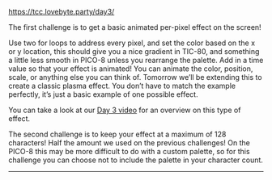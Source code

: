 https://tcc.lovebyte.party/day3/

The first challenge is to get a basic animated per-pixel effect on the screen!

Use two for loops to address every pixel, and set the color based on the x or y location, this should give you a nice gradient in TIC-80, and something a little less smooth in PICO-8 unless you rearrange the palette. Add in a time value so that your effect is animated! You can animate the color, position, scale, or anything else you can think of. Tomorrow we’ll be extending this to create a classic plasma effect. You don’t have to match the example perfectly, it’s just a basic example of one possible effect.

You can take a look at our [Day 3 video](https://www.youtube.com/watch?v=IPMDLlxB6Lw) for an overview on this type of effect.

The second challenge is to keep your effect at a maximum of 128 characters! Half the amount we used on the previous challenges! On the PICO-8 this may be more difficult to do with a custom palette, so for this challenge you can choose not to include the palette in your character count.

-----
